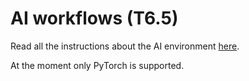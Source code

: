 # AI workflows (T6.5)

Read all the instructions about the AI environment
[here](https://github.com/interTwin-eu/T6.5-AI-and-ML/#ai-environment-setup).

At the moment only PyTorch is supported.
